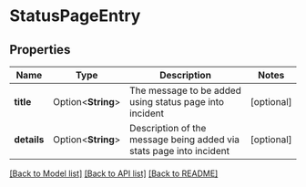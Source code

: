 # StatusPageEntry

## Properties

Name | Type | Description | Notes
------------ | ------------- | ------------- | -------------
**title** | Option<**String**> | The message to be added using status page into incident | [optional]
**details** | Option<**String**> | Description of the message being added via stats page into incident | [optional]

[[Back to Model list]](../README.md#documentation-for-models) [[Back to API list]](../README.md#documentation-for-api-endpoints) [[Back to README]](../README.md)


